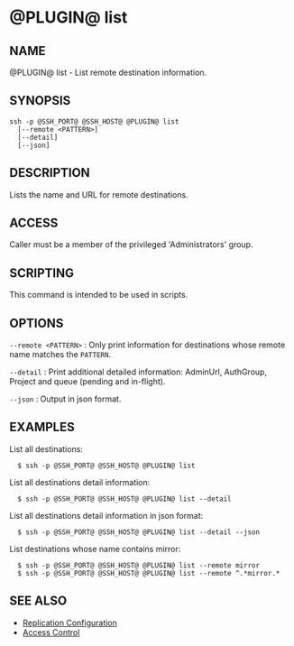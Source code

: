 @PLUGIN@ list
==============

NAME
----
@PLUGIN@ list - List remote destination information.

SYNOPSIS
--------
```console
ssh -p @SSH_PORT@ @SSH_HOST@ @PLUGIN@ list
  [--remote <PATTERN>]
  [--detail]
  [--json]
```

DESCRIPTION
-----------
Lists the name and URL for remote destinations.

ACCESS
------
Caller must be a member of the privileged 'Administrators' group.

SCRIPTING
---------
This command is intended to be used in scripts.

OPTIONS
-------

`--remote <PATTERN>`
: Only print information for destinations whose remote name matches
the `PATTERN`.

`--detail`
: Print additional detailed information: AdminUrl, AuthGroup, Project
and queue (pending and in-flight).

`--json`
: Output in json format.

EXAMPLES
--------
List all destinations:

```console
  $ ssh -p @SSH_PORT@ @SSH_HOST@ @PLUGIN@ list
```

List all destinations detail information:

```console
  $ ssh -p @SSH_PORT@ @SSH_HOST@ @PLUGIN@ list --detail
```

List all destinations detail information in json format:

```console
  $ ssh -p @SSH_PORT@ @SSH_HOST@ @PLUGIN@ list --detail --json
```

List destinations whose name contains mirror:

```console
  $ ssh -p @SSH_PORT@ @SSH_HOST@ @PLUGIN@ list --remote mirror
  $ ssh -p @SSH_PORT@ @SSH_HOST@ @PLUGIN@ list --remote ^.*mirror.*
```

SEE ALSO
--------

* [Replication Configuration](config.md)
* [Access Control](../../../Documentation/access-control.html)
